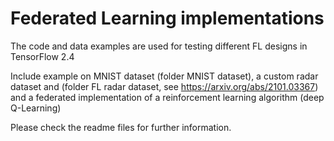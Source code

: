 # Federated Learning implementations
The code and data examples are used for testing different FL designs in TensorFlow 2.4

Include example on MNIST dataset (folder MNIST dataset), a custom radar dataset and (folder FL radar dataset, see https://arxiv.org/abs/2101.03367) and a federated implementation of a reinforcement learning algorithm (deep Q-Learning)

Please check the readme files for further information. 
